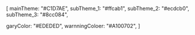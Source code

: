 [
mainTheme: "#C1D7AE",
subTheme_1: "#ffcab1",
subTheme_2: "#ecdcb0",
subTheme_3: "#8cc084",

garyColor: "#EDEDED",
warnningColoer: "#A100702",
]
